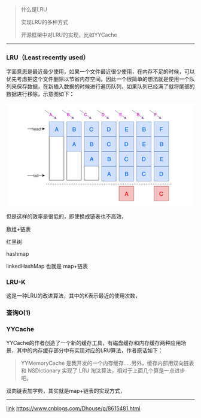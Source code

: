 > 什么是LRU
>
> 实现LRU的多种方式
>
> 开源框架中对LRU的实现，比如YYCache

---

### LRU（Least recently used）

字面意思是最近最少使用，如果一个文件最近很少使用，在内存不足的时候，可以优先考虑把这个文件删除以节省内存空间。因此一个很简单的想法就是使用一个队列来保存数据，在新插入数据的时候进行遍历队列，如果队列已经满了就将尾部的数据进行移除，示意图如下：

![lru_queue](img/x71_lru_queue.png)

但是这样的效率是很低的，即使换成链表也不高效，

数组+链表

红黑树

hashmap

linkedHashMap 也就是 map+链表


### LRU-K
这是一种LRU的改进算法，其中的K表示最近的使用次数，



### 查询O(1)




### YYCache

YYCache的作者创造了一个新的缓存工具，有磁盘缓存和内存缓存两种应用场景，其中的内存缓存部分中有实现对应的LRU算法，作者原话如下：
> YYMemoryCache 是我开发的一个内存缓存.....另外，缓存内部用双向链表和 NSDictionary 实现了 LRU 淘汰算法，相对于上面几个算是一点进步吧。

双向链表加字典，其实就是map+链表的实现方式，

---

[link](link.com)
https://www.cnblogs.com/Dhouse/p/8615481.html